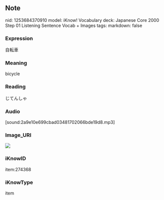 ## Note
nid: 1253684370910
model: iKnow! Vocabulary
deck: Japanese Core 2000 Step 01 Listening Sentence Vocab + Images
tags: 
markdown: false

### Expression
自転車

### Meaning
bicycle

### Reading
じてんしゃ

### Audio
[sound:2a9e10e699cbad03481702066bde19d8.mp3]

### Image_URI
<!DOCTYPE html>
<title></title>
<img src="684639888c953e8b62d4b9c498b0770d.jpg">



### iKnowID
item:274368

### iKnowType
item
